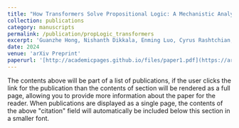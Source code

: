```yaml
---
title: "How Transformers Solve Propositional Logic: A Mechanistic Analysis"
collection: publications
category: manuscripts
permalink: /publication/propLogic_transformers
excerpt: 'Guanzhe Hong, Nishanth Dikkala, Enming Luo, Cyrus Rashtchian, Xin Wang, Rina Panigrahy'
date: 2024
venue: 'arXiv Preprint'
paperurl: '[http://academicpages.github.io/files/paper1.pdf](https://arxiv.org/abs/2411.04105v3)'
---
```


The contents above will be part of a list of publications, if the user clicks the link for the publication than the contents of section will be rendered as a full page, allowing you to provide more information about the paper for the reader. When publications are displayed as a single page, the contents of the above "citation" field will automatically be included below this section in a smaller font.

